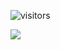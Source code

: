 ![visitors](https://visitor-badge.glitch.me/badge?page_id=yulia633.yulia633)

[![](https://github-readme-stats.vercel.app/api?username=yulia633)](https://github.com/yulia633) 
<!---
yulia633/yulia633 is a ✨ special ✨ repository because its `README.md` (this file) appears on your GitHub profile.
You can click the Preview link to take a look at your changes.
--->
